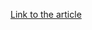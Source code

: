 [Link to the article](https://blog.malwarebytes.com/puppum/2020/08/chrome-extensions-that-lie-about-their-permissions/)
